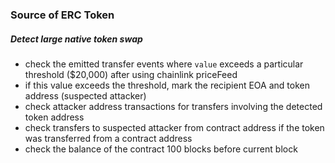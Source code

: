 ### Source of ERC Token

##### Detect large native token swap
<!-- - check emitted transfer events in a block
- check emitted transfer events within a block where the `value` arg is greater than a particular threshold
- check the `to` args of this transfer event (mark this as suspected attacker address) -->


- check the emitted transfer events where `value` exceeds a particular threshold ($20,000) after using chainlink priceFeed
- if this value exceeds the threshold, mark the recipient EOA and token address (suspected attacker)
- check attacker address transactions for transfers involving the detected token address
- check transfers to suspected attacker from contract address if the token was transferred from a contract address
- check the balance of the contract 100 blocks before current block
